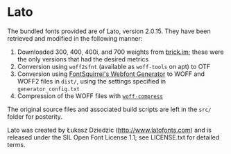 # Lato

The bundled fonts provided are of Lato, version 2.0.15.
They have been retrieved and modified in the following manner:

1. Downloaded 300, 400, 400i, and 700 weights from [brick.im](https://github.com/alfredxing/brick/tree/5bf3fb975490a90757a38bfeffc9d3a322656b9d/_fonts/lato); these were the only versions that had the desired metrics
2. Conversion using `woff2sfnt` (available as `woff-tools` on apt) to OTF
3. Conversion using [FontSquirrel's Webfont Generator](https://www.fontsquirrel.com/tools/webfont-generator) to WOFF and WOFF2 files in `dist/`, using the settings specified in `generator_config.txt`
4. Compression of the WOFF files with [`woff-compress`](https://github.com/hn/woff-compress/tree/52150b7767500b63ac000edbfd7398bf5a5b91c6)

The original source files and associated build scripts are left in the `src/` folder for posterity.

Lato was created by Łukasz Dziedzic (http://www.latofonts.com) and is released under the SIL Open Font License 1.1; see LICENSE.txt for detailed terms.
